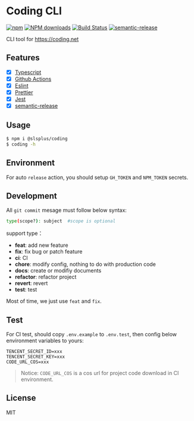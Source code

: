# Coding CLI

[![npm](https://img.shields.io/npm/v/@slsplus/coding)](http://www.npmtrends.com/@slsplus/coding)
[![NPM downloads](http://img.shields.io/npm/dm/@slsplus/coding.svg?style=flat-square)](http://www.npmtrends.com/@slsplus/coding)
[![Build Status](https://github.com/serverless-plus/coding/workflows/Release/badge.svg?branch=master)](https://github.com/serverless-plus/coding/actions?query=workflow:Release+branch:master)
[![semantic-release](https://img.shields.io/badge/%20%20%F0%9F%93%A6%F0%9F%9A%80-semantic--release-e10079.svg)](https://github.com/semantic-release/semantic-release)

CLI tool for https://coding.net

## Features

- [x] [Typescript](https://github.com/microsoft/TypeScript)
- [x] [Github Actions](https://github.com/features/actions)
- [x] [Eslint](https://github.com/eslint/eslint)
- [x] [Prettier](https://github.com/prettier/prettier)
- [x] [Jest](https://github.com/facebook/jest)
- [x] [semantic-release](https://github.com/semantic-release/semantic-release)

## Usage

```bash
$ npm i @slsplus/coding
$ coding -h
```

## Environment

For auto `release` action, you should setup `GH_TOKEN` and `NPM_TOKEN` secrets.

## Development

All `git commit` mesage must follow below syntax:

```bash
type(scope?): subject  #scope is optional
```

support type：

- **feat**: add new feature
- **fix**: fix bug or patch feature
- **ci**: CI
- **chore**: modify config, nothing to do with production code
- **docs**: create or modifiy documents
- **refactor**: refactor project
- **revert**: revert
- **test**: test

Most of time, we just use `feat` and `fix`.

## Test

For CI test, should copy `.env.example` to `.env.test`, then config below environment variables to yours:

```dotenv
TENCENT_SECRET_ID=xxx
TENCENT_SECRET_KEY=xxx
CODE_URL_COS=xxx
```

> Notice: `CODE_URL_COS` is a cos url for project code download in CI environment.

## License

MIT
